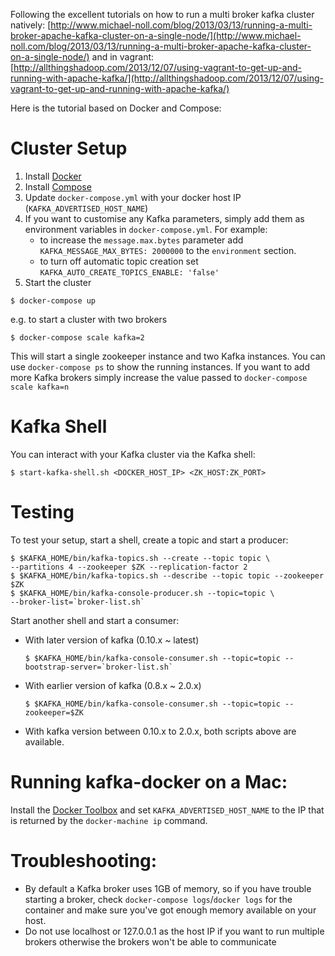 Following the excellent tutorials on how to run a multi broker kafka cluster natively: [http://www.michael-noll.com/blog/2013/03/13/running-a-multi-broker-apache-kafka-cluster-on-a-single-node/](http://www.michael-noll.com/blog/2013/03/13/running-a-multi-broker-apache-kafka-cluster-on-a-single-node/) and in vagrant: [http://allthingshadoop.com/2013/12/07/using-vagrant-to-get-up-and-running-with-apache-kafka/](http://allthingshadoop.com/2013/12/07/using-vagrant-to-get-up-and-running-with-apache-kafka/)

Here is the tutorial based on Docker and Compose:

Cluster Setup
=============

1.	Install [Docker](https://www.docker.io/gettingstarted/#h_installation)
2.	Install [Compose](http://docs.docker.com/compose/install/)
3.	Update `docker-compose.yml` with your docker host IP (`KAFKA_ADVERTISED_HOST_NAME`\)
4.	If you want to customise any Kafka parameters, simply add them as environment variables in `docker-compose.yml`. For example:
	-	to increase the `message.max.bytes` parameter add `KAFKA_MESSAGE_MAX_BYTES: 2000000` to the `environment` section.
	-	to turn off automatic topic creation set `KAFKA_AUTO_CREATE_TOPICS_ENABLE: 'false'`
5.	Start the cluster

```
$ docker-compose up
```

e.g. to start a cluster with two brokers

```
$ docker-compose scale kafka=2
```

This will start a single zookeeper instance and two Kafka instances. You can use `docker-compose ps` to show the running instances. If you want to add more Kafka brokers simply increase the value passed to `docker-compose scale kafka=n`

Kafka Shell
===========

You can interact with your Kafka cluster via the Kafka shell:

```
$ start-kafka-shell.sh <DOCKER_HOST_IP> <ZK_HOST:ZK_PORT>
```

Testing
=======

To test your setup, start a shell, create a topic and start a producer:

```
$ $KAFKA_HOME/bin/kafka-topics.sh --create --topic topic \
--partitions 4 --zookeeper $ZK --replication-factor 2
$ $KAFKA_HOME/bin/kafka-topics.sh --describe --topic topic --zookeeper $ZK
$ $KAFKA_HOME/bin/kafka-console-producer.sh --topic=topic \
--broker-list=`broker-list.sh`
```

Start another shell and start a consumer:

- With later version of kafka (0.10.x ~ latest)

	```
	$ $KAFKA_HOME/bin/kafka-console-consumer.sh --topic=topic --bootstrap-server=`broker-list.sh`
	```

- With earlier version of kafka (0.8.x ~ 2.0.x)

	```
	$ $KAFKA_HOME/bin/kafka-console-consumer.sh --topic=topic --zookeeper=$ZK
	```
- With kafka version between 0.10.x to 2.0.x, both scripts above are available.

Running kafka-docker on a Mac:
==============================

Install the [Docker Toolbox](https://www.docker.com/products/docker-toolbox) and set `KAFKA_ADVERTISED_HOST_NAME` to the IP that is returned by the `docker-machine ip` command.

Troubleshooting:
================

-	By default a Kafka broker uses 1GB of memory, so if you have trouble starting a broker, check `docker-compose logs`/`docker logs` for the container and make sure you've got enough memory available on your host.
-	Do not use localhost or 127.0.0.1 as the host IP if you want to run multiple brokers otherwise the brokers won't be able to communicate

